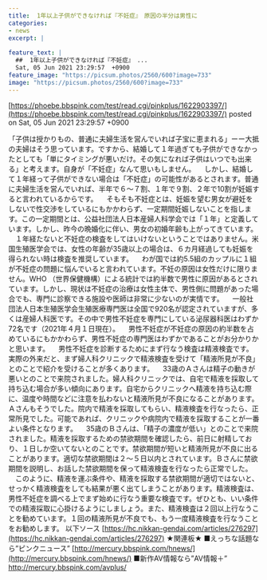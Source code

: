 ```yaml
---
title:  1年以上子供ができなければ『不妊症』　原因の半分は男性に 	
categories:
- news
excerpt: |
  
feature_text: |
  ##  1年以上子供ができなければ『不妊症』　...
  Sat, 05 Jun 2021 23:29:57  +0900
feature_image: "https://picsum.photos/2560/600?image=733"
image: "https://picsum.photos/2560/600?image=733"
---
```


[https://phoebe.bbspink.com/test/read.cgi/pinkplus/1622903397/](https://phoebe.bbspink.com/test/read.cgi/pinkplus/1622903397/)
posted on Sat, 05 Jun 2021 23:29:57  +0900

<!--more-->

「子供は授かりもの、普通に夫婦生活を営んでいれば子宝に恵まれる」ーー大抵の夫婦はそう思っています。ですから、結婚して１年過ぎても子供ができなかったとしても「単にタイミングが悪いだけ。その気になれば子供はいつでも出来る」と考えます。自身が「不妊症」なんて思いもしません。 　しかし、結婚して１年経って子供ができない場合は「不妊症」の可能性があるとされます。普通に夫婦生活を営んでいれば、半年で６〜７割、１年で９割、２年で10割が妊娠すると言われているからです。 　そもそも不妊症とは、妊娠を望む男女が避妊をしないで性交渉をしているにもかかわらず、一定期間妊娠しないことを指します。この一定期間とは、公益社団法人日本産婦人科学会では「１年」と定義しています。しかし、昨今の晩婚化に伴い、男女の初婚年齢も上がってきています。 　１年経たないと不妊症の検査をしてはいけないということではありません。米国生殖医学会では、女性の年齢が35歳以上の場合は、６カ月経過しても妊娠を得られない時は検査を推奨しています。 　わが国では約5.5組のカップルに１組が不妊症の問題に悩んでいると言われています。不妊の原因は女性だけに限りません。WHO （世界保健機構）による統計では約半数で男性に原因があるとされています。しかし、現状は不妊症の治療は女性主体で、男性側に問題があった場合でも、専門に診察できる施設や医師は非常に少ないのが実情です。 　一般社団法人日本生殖医学会生殖医療専門医は全国で920名が認定されていますが、多くは産婦人科医です。その中で男性不妊症を専門にしている泌尿器科医はわずか72名です（2021年４月１日現在）。 　男性不妊症が不妊症の原因の約半数を占めているにもかかわらず、男性不妊症の専門医はわずかであることがお分かりかと思います。 　男性不妊症を診断するためにまず行なう検査は精液検査です。実際の外来だと、まず婦人科クリニックで精液検査を受けて「精液所見が不良」とのことで紹介を受けることが多くあります。 　33歳のＡさんは精子の動きが悪いとのことで来院されました。婦人科クリニックでは、自宅で精液を採取して持ち込む場合が多い傾向にあります。自宅からクリニックへ精液を持ち込む際に、温度や時間などに注意を払わないと精液所見が不良になることがあります。Ａさんもそうでした。院内で精液を採取してもらい、精液検査を行なったら、正常所見でした。可能であれば、クリニックや病院内で精液を採取することが一番よい条件となります。 　35歳のＢさんは、「精子の濃度が低い」とのことで来院されました。精液を採取するための禁欲期間を確認したら、前日に射精しており、１日しか空いてないとのことです。禁欲期間が短いと精液所見が不良に出ることがあります。適切な禁欲期間は２〜５日以内とされています。Ｂさんに禁欲期間を説明し、お話した禁欲期間を保って精液検査を行なったら正常でした。 　このように、精液を運ぶ条件や、精液を採取する禁欲期間が適切ではないと、せっかく精液検査をしても結果が悪く出てしまうことがあります。精液検査は、男性不妊症を調べる上でまず始めに行なう重要な検査です。ぜひとも、いい条件での精液採取に心掛けるようにしましょう。また、精液検査は２回以上行なうことを勧めています。１回の精液所見が不良でも、もう一度精液検査を行なうことをお勧めします。 以下ソース [https://hc.nikkan-gendai.com/articles/276297](https://hc.nikkan-gendai.com/articles/276297) ★関連板★ ■えっちな話題なら”ピンクニュース” [http://mercury.bbspink.com/hnews/](http://mercury.bbspink.com/hnews/) ■新作AV情報なら”AV情報＋” http://mercury.bbspink.com/avplus/
